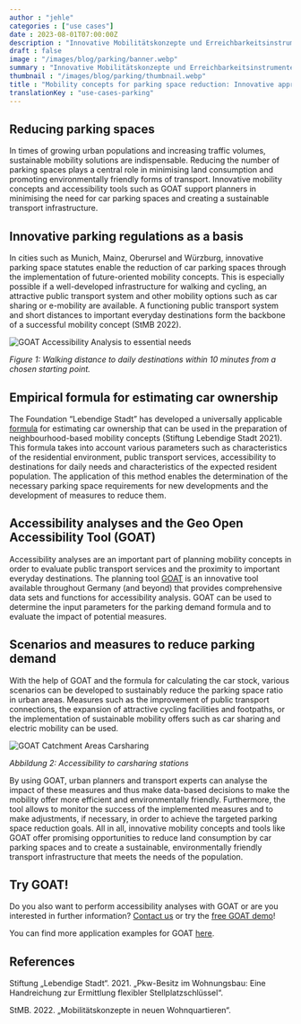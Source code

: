 ```yaml
---
author : "jehle"
categories : ["use cases"]
date : 2023-08-01T07:00:00Z
description : "Innovative Mobilitätskonzepte und Erreichbarkeitsinstrumente wie GOAT unterstützen Planer:innen dabei, den Bedarf an Kfz-Stellplätzen zu minimieren und eine zukunftsfähige Verkehrsinfrastruktur zu schaffen."
draft : false
image : "/images/blog/parking/banner.webp"
summary : "Innovative Mobilitätskonzepte und Erreichbarkeitsinstrumente wie GOAT unterstützen Planer:innen dabei, den Bedarf an Kfz-Stellplätzen zu minimieren und eine zukunftsfähige Verkehrsinfrastruktur zu schaffen."
thumbnail : "/images/blog/parking/thumbnail.webp"
title : "Mobility concepts for parking space reduction: Innovative approaches and tools"
translationKey : "use-cases-parking"
---
```

## Reducing parking spaces

In times of growing urban populations and increasing traffic volumes, sustainable mobility solutions are indispensable. Reducing the number of parking spaces plays a central role in minimising land consumption and promoting environmentally friendly forms of transport. Innovative mobility concepts and accessibility tools such as GOAT support planners in minimising the need for car parking spaces and creating a sustainable transport infrastructure.

## Innovative parking regulations as a basis

In cities such as Munich, Mainz, Oberursel and Würzburg, innovative parking space statutes enable the reduction of car parking spaces through the implementation of future-oriented mobility concepts. This is especially possible if a well-developed infrastructure for walking and cycling, an attractive public transport system and other mobility options such as car sharing or e-mobility are available. A functioning public transport system and short distances to important everyday destinations form the backbone of a successful mobility concept (StMB 2022).

![GOAT Accessibility Analysis to essential needs](/images/blog/parking/Isochrone_en.webp "GOAT Accessibility Analysis to essential needs")

_Figure 1: Walking distance to daily destinations within 10 minutes from a chosen starting point._

## Empirical formula for estimating car ownership

The Foundation “Lebendige Stadt” has developed a universally applicable [formula](https://lebendige-stadt.de/pdf/Stellplatz-Publikation-Lebendige-Stadt.pdf "Visit Reference") for estimating car ownership that can be used in the preparation of neighbourhood-based mobility concepts (Stiftung Lebendige Stadt 2021). This formula takes into account various parameters such as characteristics of the residential environment, public transport services, accessibility to destinations for daily needs and characteristics of the expected resident population. The application of this method enables the determination of the necessary parking space requirements for new developments and the development of measures to reduce them.

## Accessibility analyses and the Geo Open Accessibility Tool (GOAT)

Accessibility analyses are an important part of planning mobility concepts in order to evaluate public transport services and the proximity to important everyday destinations. The planning tool [GOAT](/../en/goat/ "What is GOAT?") is an innovative tool available throughout Germany (and beyond) that provides comprehensive data sets and functions for accessibility analysis. GOAT can be used to determine the input parameters for the parking demand formula and to evaluate the impact of potential measures.

## Scenarios and measures to reduce parking demand

With the help of GOAT and the formula for calculating the car stock, various scenarios can be developed to sustainably reduce the parking space ratio in urban areas. Measures such as the improvement of public transport connections, the expansion of attractive cycling facilities and footpaths, or the implementation of sustainable mobility offers such as car sharing and electric mobility can be used.
 
![GOAT Catchment Areas Carsharing](/images/blog/parking/Accessiblity_Carsharing_en.webp "GOAT Catchment Areas Carsharing")

_Abbildung 2: Accessibility to carsharing stations_

By using GOAT, urban planners and transport experts can analyse the impact of these measures and thus make data-based decisions to make the mobility offer more efficient and environmentally friendly. Furthermore, the tool allows to monitor the success of the implemented measures and to make adjustments, if necessary, in order to achieve the targeted parking space reduction goals.
All in all, innovative mobility concepts and tools like GOAT offer promising opportunities to reduce land consumption by car parking spaces and to create a sustainable, environmentally friendly transport infrastructure that meets the needs of the population.

## Try GOAT!

Do you also want to perform accessibility analyses with GOAT or are you interested in further information? [Contact us](/en/contact/ "Contact Plan4Better here!") or try the [free GOAT demo](/en/request-demo/ "Register for the GOAT Demo!")!

You can find more application examples for GOAT [here](/en/goat-application/ "Use cases for GOAT in planning practice").

## References

Stiftung „Lebendige Stadt“. 2021. „Pkw-Besitz im Wohnungsbau: Eine Handreichung zur Ermittlung flexibler Stellplatzschlüssel“.

StMB. 2022. „Mobilitätskonzepte in neuen Wohnquartieren“.
 

 

